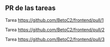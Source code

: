 ## PR de las tareas

Tarea https://github.com/BetoC2/frontend/pull/1

Tarea https://github.com/BetoC2/frontend/pull/2

Tarea https://github.com/BetoC2/frontend/pull/3